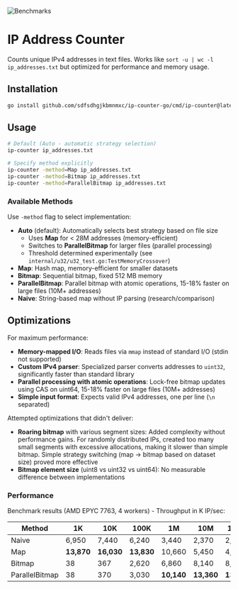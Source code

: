 ![Benchmarks](https://github.com/sdfsdhgjkbmnmxc/ip-counter-go/workflows/Benchmarks/badge.svg)

# IP Address Counter

Counts unique IPv4 addresses in text files. Works like `sort -u | wc -l ip_addresses.txt` but optimized for performance and memory usage.

## Installation

```bash
go install github.com/sdfsdhgjkbmnmxc/ip-counter-go/cmd/ip-counter@latest
```

## Usage

```bash
# Default (Auto - automatic strategy selection)
ip-counter ip_addresses.txt

# Specify method explicitly
ip-counter -method=Map ip_addresses.txt
ip-counter -method=Bitmap ip_addresses.txt
ip-counter -method=ParallelBitmap ip_addresses.txt
```

### Available Methods

Use `-method` flag to select implementation:

- **Auto** (default): Automatically selects best strategy based on file size
  - Uses **Map** for < 28M addresses (memory-efficient)
  - Switches to **ParallelBitmap** for larger files (parallel processing)
  - Threshold determined experimentally (see `internal/u32/u32_test.go:TestMemoryCrossover`)
- **Map**: Hash map, memory-efficient for smaller datasets
- **Bitmap**: Sequential bitmap, fixed 512 MB memory
- **ParallelBitmap**: Parallel bitmap with atomic operations, 15-18% faster on large files (10M+ addresses)
- **Naive**: String-based map without IP parsing (research/comparison)

## Optimizations

For maximum performance:

- **Memory-mapped I/O**: Reads files via `mmap` instead of standard I/O (stdin not supported)
- **Custom IPv4 parser**: Specialized parser converts addresses to `uint32`, significantly faster than standard library
- **Parallel processing with atomic operations**: Lock-free bitmap updates using CAS on uint64, 15-18% faster on large files (10M+ addresses)
- **Simple input format**: Expects valid IPv4 addresses, one per line (`\n` separated)

Attempted optimizations that didn't deliver:

- **Roaring bitmap** with various segment sizes: Added complexity without performance gains. For randomly distributed IPs, created too many small segments with excessive allocations, making it slower than simple bitmap. Simple strategy switching (map → bitmap based on dataset size) proved more effective
- **Bitmap element size** (uint8 vs uint32 vs uint64): No measurable difference between implementations

### Performance

Benchmark results (AMD EPYC 7763, 4 workers) - Throughput in K IP/sec:

| Method | 1K | 10K | 100K | 1M | 10M | 100M |
|--------|-----|-----|------|-----|------|------|
| Naive | 6,950 | 7,440 | 6,240 | 3,440 | 2,370 | 2,150 |
| Map | **13,870** | **16,030** | **13,830** | 10,660 | 5,450 | 4,700 |
| Bitmap | 38 | 367 | 2,620 | 6,860 | 8,140 | 8,240 |
| ParallelBitmap | 38 | 370 | 3,030 | **10,140** | **13,360** | **13,830** |
